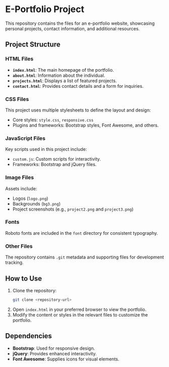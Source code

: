 # E-Portfolio Project

This repository contains the files for an e-portfolio website, showcasing personal projects, contact information, and additional resources.

## Project Structure

### HTML Files
- **`index.html`**: The main homepage of the portfolio.
- **`about.html`**: Information about the individual.
- **`projects.html`**: Displays a list of featured projects.
- **`contact.html`**: Provides contact details and a form for inquiries.

### CSS Files
This project uses multiple stylesheets to define the layout and design:
- Core styles: `style.css`, `responsive.css`
- Plugins and frameworks: Bootstrap styles, Font Awesome, and others.

### JavaScript Files
Key scripts used in this project include:
- `custom.js`: Custom scripts for interactivity.
- Frameworks: Bootstrap and jQuery files.

### Image Files
Assets include:
- Logos (`logo.png`)
- Backgrounds (`bg3.png`)
- Project screenshots (e.g., `project2.png` and `project3.png`)

### Fonts
Roboto fonts are included in the `font` directory for consistent typography.

### Other Files
The repository contains `.git` metadata and supporting files for development tracking.

## How to Use
1. Clone the repository:
   ```bash
   git clone <repository-url>
   ```
2. Open `index.html` in your preferred browser to view the portfolio.
3. Modify the content or styles in the relevant files to customize the portfolio.

## Dependencies
- **Bootstrap**: Used for responsive design.
- **jQuery**: Provides enhanced interactivity.
- **Font Awesome**: Supplies icons for visual elements.



